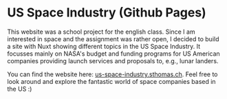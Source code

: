 # US Space Industry (Github Pages)
This website was a school project for the english class. Since I am interested in space and the assignment was rather open, I decided to build a site with Nuxt showing different topics in the US Space Industry. It focusses mainly on NASA's budget and funding programs for US American companies providing launch services and proposals to, e.g., lunar landers. 

You can find the website here: [us-space-industry.sthomas.ch](https://us-space-industry.sthomas.ch). 
Feel free to look around and explore the fantastic world of space companies based in the US :)
